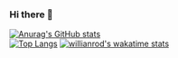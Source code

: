 ### Hi there 👋

[![Anurag's GitHub stats](https://github-readme-stats.vercel.app/api?username=fadellh)](https://github.com/anuraghazra/github-readme-stats)          
[![Top Langs](https://github-readme-stats.vercel.app/api/top-langs/?username=fadellh&layout=compact&langs_count=5)](https://github.com/anuraghazra/github-readme-stats)
[![willianrod's wakatime stats](https://github-readme-stats.vercel.app/api/wakatime?username=fadellh)](https://github.com/anuraghazra/github-readme-stats)


<!--
**fadellh/fadellh** is a ✨ _special_ ✨ repository because its `README.md` (this file) appears on your GitHub profile.

Here are some ideas to get you started:

- 🔭 I’m currently working on ...
- 🌱 I’m currently learning ...
- 👯 I’m looking to collaborate on ...
- 🤔 I’m looking for help with ...
- 💬 Ask me about ...
- 📫 How to reach me: ...
- 😄 Pronouns: ...
- ⚡ Fun fact: ...
-->
